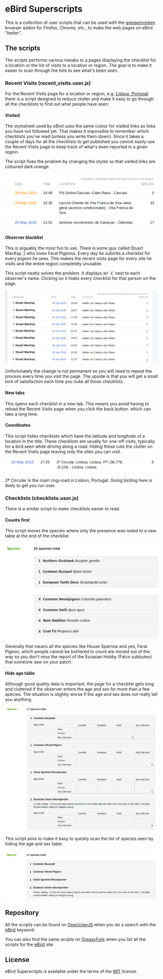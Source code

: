 # eBird Superscripts

This is a collection of user scripts that can be used with the 
[greasemonkey](https://www.greasespot.net/) browser addon for Firefox, 
Chrome, etc., to make the web pages on eBird "better". 

## The scripts

The scripts performs various tweaks to a pages displaying the checklist
for a location or the list of visits to a location or region. The goal
is to make it easier to scan through the lists to see what's been seen.

### Recent Visits (recent_visits.user.js)

For the Recent Visits page for a location or region, e.g.
[Lisboa, Portugal](https://ebird.org/region/PT-11/activity?yr=all&m=) there
is a script designed to reduce clutter and make it easy to go through
all the checklists to find out what people have seen:

#### Visited
The stylesheet used by eBird uses the same colour for visited links as links 
you have not followed yet. That makes it impossible to remember which checklists
you've read (unless you write them down). Since it takes a couple of days for 
all the checklists to get published you cannot easily use the Recent Visits 
page to keep track of what's been reported in a given region. 

The script fixes the problem by changing the styles so that visited links 
are coloured dark orange:

![recent_visits_restore_visited.user.js](./screenshots/visited-link.png)


#### Observer blacklist 
This is arguably the most fun to use. There is some guy called Stuart 
MacKay ;) who loves Feral Pigeons. Every day he submits a checklist for every 
pigeon he sees. This makes the recent visits page for every site he visits and
the entire region completely unusable.

This script neatly solves the problem. It displays an 'x' next to each observer's 
name. Clicking on it hides every checklist for that person on the page.

![recent_visits_blacklist.user.js](./screenshots/blacklist.png)

Unfortunately the change is not permanent so you will need to repeat the process
every time you visit the page. The upside is that you will get a small kick of
satisfaction each time you nuke all those checklists.

#### New tabs
This opens each checklist in a new tab. This means you avoid having to reload the 
Recent Visits page when you click the back button. which can take a long time.


#### Coordinates 
This script hides checklists which have the latitude and longitude of a location 
in the title. These checklists are usually for one-off visits, typically for a 
bird seen while driving along a road. Hiding these cuts the clutter on the Recent 
Visits page leaving only the sites you can visit.

![recent_visits_coordinates.user.js](./screenshots/coordinates.png)

2ª Circular is the main ring-road in Lisbon, Portugal. Going birding here is 
likely to get you run over.

### Checklists (checklists.user.js)
There is a similar script to make checklists easier to read.

#### Counts first
This script moves the species where only the presence was noted to a new table at 
the end of the checklist.

![checklist_counts_first.user.js](./screenshots/counts-first.png)

Generally that means all the species like House Sparrow and yes, Feral Pigeon, which
people cannot be bothered to count are moved out of the way so you don't miss the 
report of the Eurasian Hobby (Falco subbuteo) that someone saw on your patch.

#### Hide age table
Although good quality data is important, the page for a checklist gets long and 
cluttered if the observer enters the age and sex for more than a few species. The 
situation is slightly worse if the age and sex does not really tell you anything.

![Ages & Sex shown](./screenshots/age-and-sex.png)

This script aims to make it easy to quickly scan the list of species seen by hiding 
the age and sex table:

![Ages & Sex shown removed](./screenshots/age-and-sex-removed.png)

## Repository

All the scripts can be found on [OpenUserJS](https://openuserjs.org/) when you
do a search with the [eBird](https://openuserjs.org/?q=eBird) keyword. 

You can also find the same scripts on [GreasyFork](https://greasyfork.org) when
you list all the scripts for the [eBird](https://greasyfork.org/en/scripts/by-site/ebird.org) site.

## License

eBird Superscripts is available under the terms of the 
[MIT](https://opensource.org/licenses/MIT) license.
